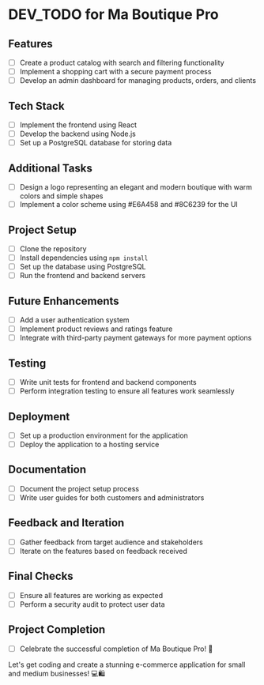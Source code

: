 # DEV_TODO for Ma Boutique Pro

## Features
- [ ] Create a product catalog with search and filtering functionality
- [ ] Implement a shopping cart with a secure payment process
- [ ] Develop an admin dashboard for managing products, orders, and clients

## Tech Stack
- [ ] Implement the frontend using React
- [ ] Develop the backend using Node.js
- [ ] Set up a PostgreSQL database for storing data

## Additional Tasks
- [ ] Design a logo representing an elegant and modern boutique with warm colors and simple shapes
- [ ] Implement a color scheme using #E6A458 and #8C6239 for the UI

## Project Setup
- [ ] Clone the repository
- [ ] Install dependencies using `npm install`
- [ ] Set up the database using PostgreSQL
- [ ] Run the frontend and backend servers

## Future Enhancements
- [ ] Add a user authentication system
- [ ] Implement product reviews and ratings feature
- [ ] Integrate with third-party payment gateways for more payment options

## Testing
- [ ] Write unit tests for frontend and backend components
- [ ] Perform integration testing to ensure all features work seamlessly

## Deployment
- [ ] Set up a production environment for the application
- [ ] Deploy the application to a hosting service

## Documentation
- [ ] Document the project setup process
- [ ] Write user guides for both customers and administrators

## Feedback and Iteration
- [ ] Gather feedback from target audience and stakeholders
- [ ] Iterate on the features based on feedback received

## Final Checks
- [ ] Ensure all features are working as expected
- [ ] Perform a security audit to protect user data

## Project Completion
- [ ] Celebrate the successful completion of Ma Boutique Pro! 🎉

Let's get coding and create a stunning e-commerce application for small and medium businesses! 💻🛍️
